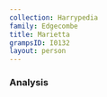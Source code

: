 ```yaml
---
collection: Harrypedia
family: Edgecombe
title: Marietta
grampsID: I0132
layout: person
---
```


### Analysis
